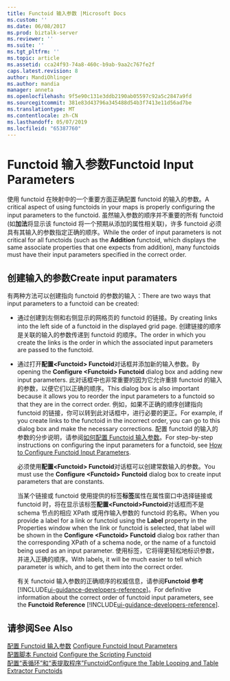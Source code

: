 ```yaml
---
title: Functoid 输入参数 |Microsoft Docs
ms.custom: ''
ms.date: 06/08/2017
ms.prod: biztalk-server
ms.reviewer: ''
ms.suite: ''
ms.tgt_pltfrm: ''
ms.topic: article
ms.assetid: cca24f93-74a8-460c-b9ab-9aa2c767fe2f
caps.latest.revision: 8
author: MandiOhlinger
ms.author: mandia
manager: anneta
ms.openlocfilehash: 9f5e90c131e3ddb2190ab05597c92a5c2847a9fd
ms.sourcegitcommit: 381e83d43796a345488d54b3f7413e11d56ad7be
ms.translationtype: MT
ms.contentlocale: zh-CN
ms.lasthandoff: 05/07/2019
ms.locfileid: "65387760"
---
```

# <a name="functoid-input-parameters"></a><span data-ttu-id="88f54-102">Functoid 输入参数</span><span class="sxs-lookup"><span data-stu-id="88f54-102">Functoid Input Parameters</span></span>
<span data-ttu-id="88f54-103">使用 functoid 在映射中的一个重要方面正确配置 functoid 的输入的参数。</span><span class="sxs-lookup"><span data-stu-id="88f54-103">A critical aspect of using functoids in your maps is properly configuring the input parameters to the functoid.</span></span> <span data-ttu-id="88f54-104">虽然输入参数的顺序并不重要的所有 functoid (如**加法**将显示该 functoid 将一个预期从添加的属性相关联)，许多 functoid 必须具有其输入的参数指定正确的顺序。</span><span class="sxs-lookup"><span data-stu-id="88f54-104">While the order of input parameters is not critical for all functoids (such as the **Addition** functoid, which displays the same associate properties that one expects from addition), many functoids must have their input parameters specified in the correct order.</span></span>  
  
## <a name="create-input-paramaters"></a><span data-ttu-id="88f54-105">创建输入的参数</span><span class="sxs-lookup"><span data-stu-id="88f54-105">Create input paramaters</span></span>
 <span data-ttu-id="88f54-106">有两种方法可以创建指向 functoid 的参数的输入：</span><span class="sxs-lookup"><span data-stu-id="88f54-106">There are two ways that input parameters to a functoid can be created:</span></span>  
  
- <span data-ttu-id="88f54-107">通过创建到左侧和右侧显示的网格页的 functoid 的链接。</span><span class="sxs-lookup"><span data-stu-id="88f54-107">By creating links into the left side of a functoid in the displayed grid page.</span></span> <span data-ttu-id="88f54-108">创建链接的顺序是关联的输入的参数传递到 functoid 的顺序。</span><span class="sxs-lookup"><span data-stu-id="88f54-108">The order in which you create the links is the order in which the associated input parameters are passed to the functoid.</span></span>  
  
- <span data-ttu-id="88f54-109">通过打开**配置\<Functoid\> Functoid**对话框并添加新的输入参数。</span><span class="sxs-lookup"><span data-stu-id="88f54-109">By opening the **Configure \<Functoid\> Functoid** dialog box and adding new input parameters.</span></span> <span data-ttu-id="88f54-110">此对话框中也非常重要的因为它允许重排 functoid 的输入的参数，以便它们以正确的顺序。</span><span class="sxs-lookup"><span data-stu-id="88f54-110">This dialog box is also important because it allows you to reorder the input parameters to a functoid so that they are in the correct order.</span></span> <span data-ttu-id="88f54-111">例如，如果不正确的顺序创建指向 functoid 的链接，你可以转到此对话框中，进行必要的更正。</span><span class="sxs-lookup"><span data-stu-id="88f54-111">For example, if you create links to the functoid in the incorrect order, you can go to this dialog box and make the necessary corrections.</span></span> <span data-ttu-id="88f54-112">配置 functoid 的输入的参数的分步说明，请参阅[如何配置 Functoid 输入参数](../core/how-to-configure-functoid-input-parameters.md)。</span><span class="sxs-lookup"><span data-stu-id="88f54-112">For step-by-step instructions on configuring the input parameters for a functoid, see [How to Configure Functoid Input Parameters](../core/how-to-configure-functoid-input-parameters.md).</span></span>  
  
  <span data-ttu-id="88f54-113">必须使用**配置\<Functoid\> Functoid**对话框可以创建常数输入的参数。</span><span class="sxs-lookup"><span data-stu-id="88f54-113">You must use the **Configure \<Functoid\> Functoid** dialog box to create input parameters that are constants.</span></span>  
  
  <span data-ttu-id="88f54-114">当某个链接或 functoid 使用提供的标签**标签**属性在属性窗口中选择链接或 functoid 时，将在显示该标签**配置\<Functoid\>Functoid**对话框而不是 schema 节点的相应 XPath 或用作输入参数的 functoid 的名称。</span><span class="sxs-lookup"><span data-stu-id="88f54-114">When you provide a label for a link or functoid using the **Label** property in the Properties window when the link or functoid is selected, that label will be shown in the **Configure \<Functoid\> Functoid** dialog box rather than the corresponding XPath of a schema node, or the name of a functoid being used as an input parameter.</span></span> <span data-ttu-id="88f54-115">使用标签，它将得更轻松地标识参数，并进入正确的顺序。</span><span class="sxs-lookup"><span data-stu-id="88f54-115">With labels, it will be much easier to tell which parameter is which, and to get them into the correct order.</span></span>  
  
  <span data-ttu-id="88f54-116">有关 functoid 输入参数的正确顺序的权威信息，请参阅**Functoid 参考** [!INCLUDE[ui-guidance-developers-reference](../includes/ui-guidance-developers-reference.md)]。</span><span class="sxs-lookup"><span data-stu-id="88f54-116">For definitive information about the correct order of functoid input parameters, see the **Functoid Reference** [!INCLUDE[ui-guidance-developers-reference](../includes/ui-guidance-developers-reference.md)].</span></span>
  
## <a name="see-also"></a><span data-ttu-id="88f54-117">请参阅</span><span class="sxs-lookup"><span data-stu-id="88f54-117">See Also</span></span>  
 <span data-ttu-id="88f54-118">[配置 Functoid 输入参数](../core/how-to-configure-functoid-input-parameters.md) </span><span class="sxs-lookup"><span data-stu-id="88f54-118">[Configure Functoid Input Parameters](../core/how-to-configure-functoid-input-parameters.md) </span></span>  
 <span data-ttu-id="88f54-119">[配置脚本 Functoid](../core/how-to-configure-the-scripting-functoid.md) </span><span class="sxs-lookup"><span data-stu-id="88f54-119">[Configure the Scripting Functoid](../core/how-to-configure-the-scripting-functoid.md) </span></span>  
 [<span data-ttu-id="88f54-120">配置“表循环”和“表提取程序”Functoid</span><span class="sxs-lookup"><span data-stu-id="88f54-120">Configure the Table Looping and Table Extractor Functoids</span></span>](../core/how-to-configure-the-table-looping-and-table-extractor-functoids.md)